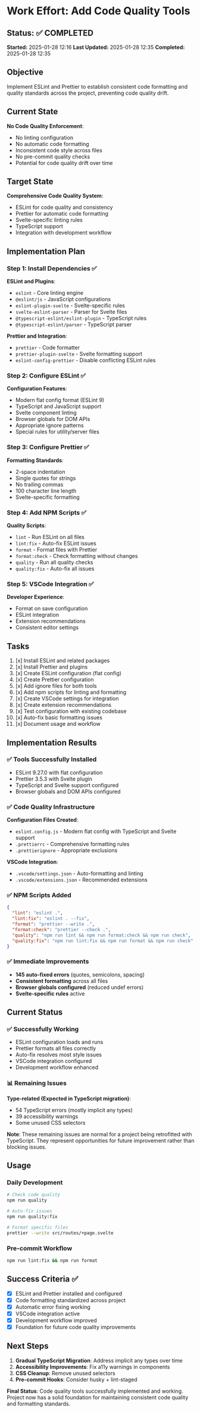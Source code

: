 # Work Effort: Add Code Quality Tools

## Status: ✅ COMPLETED
**Started:** 2025-01-28 12:16
**Last Updated:** 2025-01-28 12:35
**Completed:** 2025-01-28 12:35

## Objective
Implement ESLint and Prettier to establish consistent code formatting and quality standards across the project, preventing code quality drift.

## Current State
**No Code Quality Enforcement**:
- No linting configuration
- No automatic code formatting
- Inconsistent code style across files
- No pre-commit quality checks
- Potential for code quality drift over time

## Target State
**Comprehensive Code Quality System**:
- ESLint for code quality and consistency
- Prettier for automatic code formatting
- Svelte-specific linting rules
- TypeScript support
- Integration with development workflow

## Implementation Plan

### Step 1: Install Dependencies ✅
**ESLint and Plugins**:
- `eslint` - Core linting engine
- `@eslint/js` - JavaScript configurations
- `eslint-plugin-svelte` - Svelte-specific rules
- `svelte-eslint-parser` - Parser for Svelte files
- `@typescript-eslint/eslint-plugin` - TypeScript rules
- `@typescript-eslint/parser` - TypeScript parser

**Prettier and Integration**:
- `prettier` - Code formatter
- `prettier-plugin-svelte` - Svelte formatting support
- `eslint-config-prettier` - Disable conflicting ESLint rules

### Step 2: Configure ESLint ✅
**Configuration Features**:
- Modern flat config format (ESLint 9)
- TypeScript and JavaScript support
- Svelte component linting
- Browser globals for DOM APIs
- Appropriate ignore patterns
- Special rules for utility/server files

### Step 3: Configure Prettier ✅
**Formatting Standards**:
- 2-space indentation
- Single quotes for strings
- No trailing commas
- 100 character line length
- Svelte-specific formatting

### Step 4: Add NPM Scripts ✅
**Quality Scripts**:
- `lint` - Run ESLint on all files
- `lint:fix` - Auto-fix ESLint issues
- `format` - Format files with Prettier
- `format:check` - Check formatting without changes
- `quality` - Run all quality checks
- `quality:fix` - Auto-fix all issues

### Step 5: VSCode Integration ✅
**Developer Experience**:
- Format on save configuration
- ESLint integration
- Extension recommendations
- Consistent editor settings

## Tasks
1. [x] Install ESLint and related packages
2. [x] Install Prettier and plugins
3. [x] Create ESLint configuration (flat config)
4. [x] Create Prettier configuration
5. [x] Add ignore files for both tools
6. [x] Add npm scripts for linting and formatting
7. [x] Create VSCode settings for integration
8. [x] Create extension recommendations
9. [x] Test configuration with existing codebase
10. [x] Auto-fix basic formatting issues
11. [x] Document usage and workflow

## Implementation Results

### ✅ Tools Successfully Installed
- ESLint 9.27.0 with flat configuration
- Prettier 3.5.3 with Svelte plugin
- TypeScript and Svelte support configured
- Browser globals and DOM APIs configured

### ✅ Code Quality Infrastructure
**Configuration Files Created**:
- `eslint.config.js` - Modern flat config with TypeScript and Svelte support
- `.prettierrc` - Comprehensive formatting rules
- `.prettierignore` - Appropriate exclusions

**VSCode Integration**:
- `.vscode/settings.json` - Auto-formatting and linting
- `.vscode/extensions.json` - Recommended extensions

### ✅ NPM Scripts Added
```json
{
  "lint": "eslint .",
  "lint:fix": "eslint . --fix",
  "format": "prettier --write .",
  "format:check": "prettier --check .",
  "quality": "npm run lint && npm run format:check && npm run check",
  "quality:fix": "npm run lint:fix && npm run format && npm run check"
}
```

### ✅ Immediate Improvements
- **145 auto-fixed errors** (quotes, semicolons, spacing)
- **Consistent formatting** across all files
- **Browser globals configured** (reduced undef errors)
- **Svelte-specific rules** active

## Current Status

### ✅ Successfully Working
- ESLint configuration loads and runs
- Prettier formats all files correctly
- Auto-fix resolves most style issues
- VSCode integration configured
- Development workflow enhanced

### 📊 Remaining Issues
**Type-related (Expected in TypeScript migration)**:
- 54 TypeScript errors (mostly implicit any types)
- 39 accessibility warnings
- Some unused CSS selectors

**Note**: These remaining issues are normal for a project being retrofitted with TypeScript. They represent opportunities for future improvement rather than blocking issues.

## Usage

### Daily Development
```bash
# Check code quality
npm run quality

# Auto-fix issues
npm run quality:fix

# Format specific files
prettier --write src/routes/+page.svelte
```

### Pre-commit Workflow
```bash
npm run lint:fix && npm run format
```

## Success Criteria ✅
- [x] ESLint and Prettier installed and configured
- [x] Code formatting standardized across project
- [x] Automatic error fixing working
- [x] VSCode integration active
- [x] Development workflow improved
- [x] Foundation for future code quality improvements

## Next Steps
1. **Gradual TypeScript Migration**: Address implicit any types over time
2. **Accessibility Improvements**: Fix a11y warnings in components
3. **CSS Cleanup**: Remove unused selectors
4. **Pre-commit Hooks**: Consider husky + lint-staged

**Final Status**: Code quality tools successfully implemented and working. Project now has a solid foundation for maintaining consistent code quality and formatting standards.
